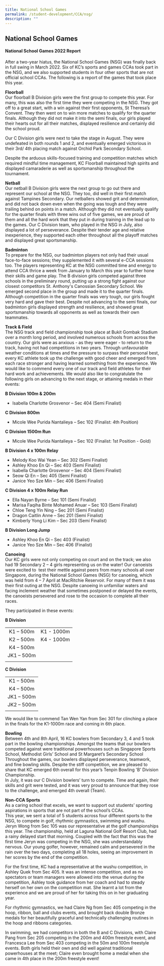 ```yaml
---
title: National School Games
permalink: /student-development/CCA/nsg/
description: ""
---
```


## National School Games

#### National School Games 2022 Report

After a two-year hiatus, the National School Games (NSG) was finally back in full swing in March 2022. Six of KC’s sports and games CCAs took part in the NSG, and we also supported students in four other sports that are not official school CCAs. The following is a report of the games that took place this year.

**Floorball**<br>
Our floorball B Division girls were the first group to compete this year. For many, this was also the first time they were competing in the NSG. They got off to a great start, with a win against their first opponents, St Theresa’s Convent. They then went on to win more matches to qualify for the quarter finals. Although they did not make it into the semi finals, our girls played their hearts out for all their matches, displayed resilience and certainly did the school proud. 

Our C Division girls were next to take the stage in August. They were undefeated in both rounds 1 and 2, and eventually emerged victorious in their 3rd/ 4th placing match against Orchid Park Secondary School.

Despite the arduous skills-focused training and competition matches which required mindful time management, KC Floorball maintained high spirits and displayed camaraderie as well as sportsmanship throughout the tournament.

**Netball**<br>
Our netball B Division girls were the next group to go out there and represent our school at the NSG. They too, did well in their first match against Tampines Secondary. Our netballers showed grit and determination, and did not back down even when the going was tough and they were trailing behind on points in a match. Although they did not eventually qualify for the quarter finals with three wins out of five games, we are proud of them and all the hard work that they put in during training in the lead up to the games. Our C Division team, who played in the NSG in July, also displayed a lot of perseverance. Despite their tender age and relative inexperience, they supported each other throughout all the playoff matches and displayed great sportsmanship.

**Badminton**<br>
To prepare for the NSG, our badminton players not only had their usual face-to-face sessions; they supplemented it with several e-CCA sessions too. The players representing KC at the NSG committed time and energy to attend CCA thrice a week from January to March this year to further hone their skills and game play. The B division girls competed against three schools in the preliminary round, putting up a strong fight against our closest competitors St. Anthony's Canossian Secondary School. We emerged second place in the group and made it to the quarter finals. Although competition in the quarter finals was very tough, our girls fought very hard and gave their best. Despite not advancing to the semi finals, our badminton girls displayed strength and resilience, and showed great sportsmanship towards all opponents as well as towards their own teammates. 

**Track & Field**<br>
The NSG track and field championship took place at Bukit Gombak Stadium over a month long period, and involved numerous schools from across the country. Our girls were as anxious - as they were eager - to return to the track, having not had competitions in two years. Through unfavourable weather conditions at times and the pressure to surpass their personal best, every KC athlete took up the challenge with good cheer and emerged from each race stronger and having learned something from the experience. We would like to commend every one of our track and field athletes for their hard work and achievements. We would also like to congratulate the following girls on advancing to the next stage, or attaining medals in their events:

**B Division 100m & 200m**  <br>
*   Isabella Charlotte Grosvenor – Sec 404 (Semi Finalist)

**C Division 800m**   <br>
*   Micole Wee Purida Nantalieya – Sec 102 (Finalist: 4th Position)

**C Division 1500m Run**  <br>
*   Micole Wee Purida Nantalieya – Sec 102 (Finalist: 1st Position - Gold)

**B Division 4 x 100m Relay** <br>
*   Melody Koo Wai Yean – Sec 302 (Semi Finalist)
*   Ashley Khoo En Qi – Sec 403 (Semi Finalist)
*   Isabella Charlotte Grosvenor – Sec 404 (Semi Finalist)
*   Seow Qi En – Sec 405 (Semi Finalist)
*   Janice Yeo Sze Min – Sec 406 (Semi Finalist)

**C Division 4 x 100m Relay Run**<br>
*   Ella Nayan Byrne – Sec 101 (Semi Finalist)
*   Marisa Faqiha Binte Mohamed Anuar – Sec 103 (Semi Finalist)
*   Chloe Teng Yin Ning – Sec 201 (Semi Finalist)
*   Dragon Caitlin Anne – Sec 201 (Semi Finalist)
*   Kimberly Yong Li Kim – Sec 203 (Semi Finalist)

**B Division Long Jump**  <br>
*   Ashley Khoo En Qi – Sec 403 (Finalist)
*   Janice Yeo Sze Min – Sec 406 (Finalist)

**Canoeing**<br>
Our KC girls were not only competing on court and on the track; we also had 19 Secondary 2 – 4 girls representing us on the water! Our canoeists were excited to  test their mettle against peers from many schools all over Singapore, during the National School Games (NSG) for canoeing, which was held from 4 – 7 April at MacRitchie Reservoir. For many of them it was their first outing at the NSG. Despite canoeing in unfamiliar waters and facing inclement weather that sometimes postponed or delayed the events, the canoeists persevered and rose to the occasion to complete all their races. 

They participated in these events:

**B Division**

|  |  |
|:---:|---|
| K1 – 500m | K1 - 1000m |
| K2 – 500m | K4 - 1000m |
| K4 – 500m |  |
| JK1 – 500m |  |
|  |  |

**C Division**

|  |
|:---:|
| K1 – 500m |
| K4 – 500m |
| JK1 – 500m |
| JK2 – 500m |
|  |

We would like to commend Tan Wen Yan from Sec 301 for clinching a place in the finals for the K1-1000m race and coming in 6th place.  

**Bowling**<br>
Between 4th and 8th April, 16 KC bowlers from Secondary 3, 4 and 5 took part in the bowling championships. Amongst the teams that our bowlers competed against were traditional powerhouses such as Singapore Sports School, Methodist Girls’ School and St Margaret’s Secondary School Throughout the games, our bowlers displayed perseverance, teamwork, and fine bowling skills. Despite the stiff competition, we are pleased to share that KC emerged 6th overall for this year’s Tenpin Bowling 'B' Division Championship. <br>
In July, it was our C Division bowlers’ turn to compete. Time and again, their skills and grit were tested, and it was very proud to announce that they rose to the challenge, and emerged 4th overall (Team).

**Non-CCA Sports**<br>
As a caring school that excels, we want to support out students’ sporting aspirations in sports that are not part of the school’s CCAs. <br>
This year, we sent a total of 5 students across four different sports to the NSG, to compete in golf, rhythmic gymnastics, swimming and wushu. <br>
Jeryn Wong from Sec 105 was our representative at the golf championships this year. The championship, held at Laguna National Golf Resort Club, had a rainy delayed start that morning. Coupled with the fact that this was the first time Jeryn was competing in the NSG, she was understandably nervous. Our young golfer, however, remained calm and persevered in the rain over the two days, completing all 18 holes, seeing an improvement in her scores by the end of the competition.  

For the first time, KC had a representative at the wushu competition, in Ashley Quek from Sec 405. It was an intense competition, and as no spectators or team managers were allowed into the venue during the competition, Ashley took guidance from her coach and had to steady herself on her own on the competition mat. She learnt a lot from the experience and we are proud of her for taking this on in her graduating year. 

For rhythmic gymnastics, we had Claire Ng from Sec 405 competing in the hoop, ribbon, ball and clubs events, and brought back double Bronze medals for her beautifully graceful and technically challenging routines in the hoop and ribbons categories.  

In swimming, we had competitors in both the B and C Divisions, with Claire Pang from Sec 205 competing in the 200m and 400m freestyle event, and Francesca Lee from Sec 403 competing in the 50m and 100m freestyle events. Both girls held their own and did well against traditional powerhouses at the meet; Claire even brought home a medal when she came in 4th place in the 200m freestyle event!

